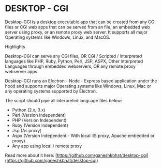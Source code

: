# DESKTOP - CGI

Desktop-CGI is a desktop executable app that can be created from any CGI files or CGI web apps that can be served from an file, an embedded web server using proxy, or an remote proxy web server. It supports all major Operating systems like Windows, Linux, and MacOS.

Highlights

Desktop-CGI can serve any CGI files, OR CGI / Scripted / Interpreted languages like PHP, Ruby, Python, Perl, JSP, ASPX, Other Interpreted Languages through embedded webservers, OR any remote proxy webserver apps

Desktop-CGI runs an Electron - Node - Express based application under the hood and supports major Operating systems like Windows, Linux, Mac or any operating systems supported by Electron.

The script should pipe all interpreted language files below:

* Python (2.x, 3.x)
* Perl (Version Independent)
* PHP (Version Independent)
* Ruby (Version Independent)
* Jsp (As proxy)
* Aspx (Version Independent - With local IIS proxy, Apache embedded or proxy)
* Any app using local / remote proxy

Read more about it here: [https://github.com/ganeshkbhat/desktop-cgi](https://github.com/ganeshkbhat/desktop-cgi)

